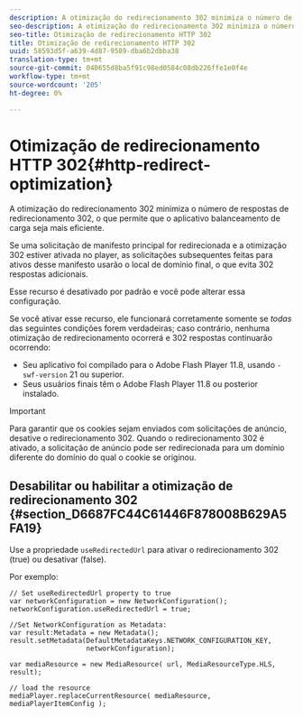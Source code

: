 ```yaml
---
description: A otimização do redirecionamento 302 minimiza o número de respostas de redirecionamento 302, o que permite que o aplicativo balanceamento de carga seja mais eficiente.
seo-description: A otimização do redirecionamento 302 minimiza o número de respostas de redirecionamento 302, o que permite que o aplicativo balanceamento de carga seja mais eficiente.
seo-title: Otimização de redirecionamento HTTP 302
title: Otimização de redirecionamento HTTP 302
uuid: 58593d5f-a639-4d87-9589-dba6b2dbba38
translation-type: tm+mt
source-git-commit: 040655d8ba5f91c98ed0584c08db226ffe1e0f4e
workflow-type: tm+mt
source-wordcount: '205'
ht-degree: 0%

---
```



# Otimização de redirecionamento HTTP 302{#http-redirect-optimization}

A otimização do redirecionamento 302 minimiza o número de respostas de redirecionamento 302, o que permite que o aplicativo balanceamento de carga seja mais eficiente.

Se uma solicitação de manifesto principal for redirecionada e a otimização 302 estiver ativada no player, as solicitações subsequentes feitas para ativos desse manifesto usarão o local de domínio final, o que evita 302 respostas adicionais.

Esse recurso é desativado por padrão e você pode alterar essa configuração.

Se você ativar esse recurso, ele funcionará corretamente somente se *todas* das seguintes condições forem verdadeiras; caso contrário, nenhuma otimização de redirecionamento ocorrerá e 302 respostas continuarão ocorrendo:

* Seu aplicativo foi compilado para o Adobe Flash Player 11.8, usando `-swf-version` 21 ou superior.
* Seus usuários finais têm o Adobe Flash Player 11.8 ou posterior instalado.

>[!IMPORTANT]
>
>Para garantir que os cookies sejam enviados com solicitações de anúncio, desative o redirecionamento 302. Quando o redirecionamento 302 é ativado, a solicitação de anúncio pode ser redirecionada para um domínio diferente do domínio do qual o cookie se originou.

## Desabilitar ou habilitar a otimização de redirecionamento 302 {#section_D6687FC44C61446F878008B629A5FA19}

Use a propriedade `useRedirectedUrl` para ativar o redirecionamento 302 (true) ou desativar (false).

<!--<a id="example_B886777252B745AAB48B1FCC42C97A25"></a>-->

Por exemplo:

```
// Set useRedirectedUrl property to true 
var networkConfiguration = new NetworkConfiguration(); 
networkConfiguration.useRedirectedUrl = true; 
  
//Set NetworkConfiguration as Metadata: 
var result:Metadata = new Metadata(); 
result.setMetadata(DefaultMetadataKeys.NETWORK_CONFIGURATION_KEY,  
                   networkConfiguration); 
  
var mediaResource = new MediaResource( url, MediaResourceType.HLS, result); 
  
// load the resource 
mediaPlayer.replaceCurrentResource( mediaResource, mediaPlayerItemConfig );
```

